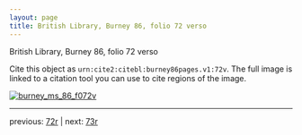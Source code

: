 ```yaml
---
layout: page
title: British Library, Burney 86, folio 72 verso
---
```


British Library, Burney 86, folio 72 verso

Cite this object as `urn:cite2:citebl:burney86pages.v1:72v`.  The full image is linked to a citation tool you can use to cite regions of the image.

[![burney_ms_86_f072v](http://www.homermultitext.org/iipsrv?IIIF=/project/homer/pyramidal/deepzoom/citebl/burney86imgs/v1/burney_ms_86_f072v.tif/full/800,/0/default.jpg)](http://www.homermultitext.org/ict2/?urn=urn:cite2:citebl:burney86imgs.v1:burney_ms_86_f072v) 

---

previous:  [72r](../72r/) | next: [73r](../73r/)